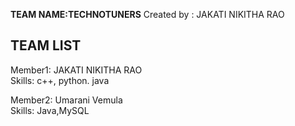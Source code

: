 **TEAM NAME:TECHNOTUNERS**                                                                                                                                                    Created by : JAKATI NIKITHA RAO

TEAM LIST
------------------------------------------------
Member1:
JAKATI NIKITHA RAO</br>
Skills: c++, python. java 

Member2: 
Umarani Vemula </br>
Skills: Java,MySQL
